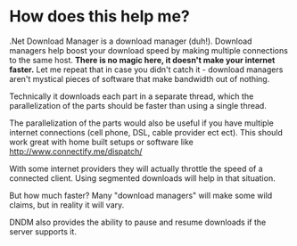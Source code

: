 # How does this help me? #

.Net Download Manager is a download manager (duh!). Download managers help boost your download speed by making multiple connections to the same host. **There is no magic here, it doesn't make your internet faster.** Let me repeat that in case you didn't catch it - download managers aren't mystical pieces of software that make bandwidth out of nothing.

Technically it downloads each part in a separate thread, which the parallelization of the parts should be faster than using a single thread.

The parallelization of the parts would also be useful if you have multiple internet connections (cell phone, DSL, cable provider ect ect). This should work great with home built setups or software like http://www.connectify.me/dispatch/

With some internet providers they will actually throttle the speed of a connected client. Using segmented downloads will help in that situation.

But how much faster? Many "download managers" will make some wild claims, but in reality it will vary.

DNDM also provides the ability to pause and resume downloads if the server supports it.